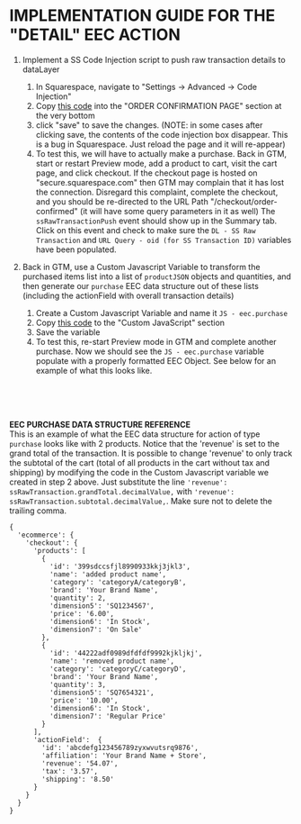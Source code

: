 # IMPLEMENTATION GUIDE FOR THE "DETAIL" EEC ACTION

1. Implement a SS Code Injection script to push raw transaction details to dataLayer
    1. In Squarespace, navigate to "Settings -> Advanced -> Code Injection" 
    2. Copy [this code][01_datalayer_push_code] into the "ORDER CONFIRMATION PAGE" section at the very bottom
    3. click "save" to save the changes. (NOTE: in some cases after clicking save, the contents of the code injection box disappear. This is a bug in Squarespace. Just reload the page and it will re-appear)
    4. To test this, we will have to actually make a purchase. Back in GTM, start or restart Preview mode, add a product to cart, visit the cart page, and click checkout. If the checkout page is hosted on "secure.squarespace.com" then GTM may complain that it has lost the connection. Disregard this complaint, complete the checkout, and you should be re-directed to the URL Path "/checkout/order-confirmed" (it will have some query parameters in it as well)
    The `ssRawTransactionPush` event should show up in the Summary tab. Click on this event and check to make sure the `DL - SS Raw Transaction` and `URL Query - oid (for SS Transaction ID)` variables have been populated.


2. Back in GTM, use a Custom Javascript Variable to transform the purchased items list into a list of `productJSON` objects and quantities, and then generate our `purchase` EEC data structure out of these lists (including the actionField with overall transaction details)
    1. Create a Custom Javascript Variable and name it `JS - eec.purchase`
    2. Copy [this code][02_eec_object_creation_code] to the "Custom JavaScript" section
    3. Save the variable
    4. To test this, re-start Preview mode in GTM and complete another purchase. Now we should see the `JS - eec.purchase` variable populate with a properly formatted EEC Object. See below for an example of what this looks like.


<br/>
<br/>
<br/>

**EEC PURCHASE DATA STRUCTURE REFERENCE**<br/>
This is an example of what the EEC data structure for action of type `purchase` looks like with 2 products. Notice that the 'revenue' is set to the grand total of the transaction. It is possible to change 'revenue' to only track the subtotal of the cart (total of all products in the cart without tax and shipping) by modifying the code in the Custom Javascript variable we created in step 2 above. Just substitute the line `'revenue': ssRawTransaction.grandTotal.decimalValue,` with `'revenue': ssRawTransaction.subtotal.decimalValue,`. Make sure not to delete the trailing comma.


```
{
  'ecommerce': {
    'checkout': {
      'products': [
        {
          'id': '399sdccsfjl8990933kkj3jkl3',
          'name': 'added product name',
          'category': 'categoryA/categoryB',
          'brand': 'Your Brand Name',
          'quantity': 2,
          'dimension5': 'SQ1234567',
          'price': '6.00',
          'dimension6': 'In Stock',
          'dimension7': 'On Sale'
        },
        {
          'id': '44222adf0989dfdfdf9992kjkljkj',
          'name': 'removed product name',
          'category': 'categoryC/categoryD',
          'brand': 'Your Brand Name',
          'quantity': 3,
          'dimension5': 'SQ7654321',
          'price': '10.00',
          'dimension6': 'In Stock',
          'dimension7': 'Regular Price'
        }
      ],
      'actionField':  {
        'id': 'abcdefg123456789zyxwvutsrq9876',
        'affiliation': 'Your Brand Name + Store',
        'revenue': '54.07',
        'tax': '3.57',
        'shipping': '8.50'
      }
    }
  }
}
```


[01_datalayer_push_code]: ./01_ss_rawTransactionPush.html
[02_eec_object_creation_code]: ./02_gtm_eecPurchaseObj.js



<script>




















# EXECUTION PLAN

**SQUARESPACE WORK**
1. Push rawSquarespaceTransaction JSON to the data layer -- [How to scrape information from SS](https://stackoverflow.com/questions/58053572/scraping-information-from-a-script-tag-using-javascript/64887166#64887166)

VERSION 1 -- Use Squarespace's Code Injection in the "Order Confirmation Page" section. Add a script that scrapes the HTML to find a Squarespace Commerce script where the entire SS Commerce object is exposed. Turn this into a JSON object and push it to the dataLayer in its raw form with a unique event key


**GTM WORK**

1. Create a dataLayer variable in GTM that exposes the pushed Raw Transaction object `{{DL - SS Raw Transaction JSON}}`

2. Create a Custom Javascript variable in GTM that takes this JSON and converts it into the correct "purchase" object that Enhanced Ecommerce can use `{{JS Utility - createEecObjectFromAction}}`

3. Create 3 dataLayer variables
	1. {{DL - Order ID}} -- grabs the order ID from `rawJSON.orderNumber`
	2. {{DL - Purchase Revenue}} -- grabs the total purchase value from `rawJSON.grandTotal.decimalValue`
	3. {{DL - SS Transaction ID}} -- grabs the ss transaction ID from `rawJSON.id`

4. Create a Custom Dimension in GA with Hit Scope for `SS Transaction ID`

5. Create a trigger that fires when the Squarespace event key in step 1 is detected in the dataLayer

6. Create a tag that fires on this trigger and sends an event hit to GA with custom dimension for SS Transaction ID and Enhanced Ecommerce enabled with data from custom Javascript in Step 2


























<!--REFERENCE OBJECT PUSH-->
<!--DO NOT USE THIS CODE IN SQUARESPACE -- IT IS JUST FOR REFERENCE-->
<script>

dataLayer.push({
	event: 'ssRawTransactionJSONPushed_ss',
	ssCommerceScriptJSON: {
	  id: '5fb734bc1b54d22df157f49a', // the squarespace transaction ID
	  orderNumber: '12439',
	  websiteId: '5db646aa924a603ce094fb9b',
	  purchasedCartId: '5fb73476da47fc7bdff15746',
	  testMode: true,
	  grandTotal: {currencyCode: 'USD', value: 1100, decimalValue: '11.00', fractionalDigits: 2},
	  grandTotalFormatted: '$11.00',
	  subtotal: {currencyCode: 'USD', value: 1000, decimalValue: '10.00', fractionalDigits: 2},
	  subtotalFormatted: '$10.00',
	  taxTotal: {currencyCode: 'USD', value: 0, decimalValue: '0.00', fractionalDigits: 2},
	  taxTotalFormatted: '$0.00',
	  shippingTotal: {currencyCode: 'USD', value: 100, decimalValue: '1.00', fractionalDigits: 2},
	  shippingTotalFormatted: '$1.00',
	  billingDetails: {customer: ''},
	  items: [
		{
		  sku: 'SQ4897009',
		  productName: 'MARE LUNE sticker',
		  unitPrice: {currencyCode: 'USD', value: 500, decimalValue: '5.00', fractionalDigits: 2},
		  quantity: 1
		},
		{
		  sku: 'SQ7346474',
		  productName: 'YOUR HEART sticker',
		  unitPrice: {currencyCode: 'USD', value: 500, decimalValue: '5.00', fractionalDigits: 2},
		  quantity: 1
		}
	  ]
	},
	gtm.uniqueEventId: 6
  })

</script>

<!--REFERENCE OBJECT PUSH-->
<!--DO NOT USE THIS CODE IN SQUARESPACE -- IT IS JUST FOR REFERENCE-->
